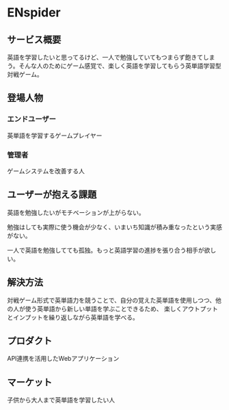 # ENspider

## サービス概要
英語を学習したいと思ってるけど、一人で勉強していてもつまらず飽きてしまう。そんな人のためにゲーム感覚で、楽しく英語を学習してもらう英単語学習型対戦ゲーム。

## 登場人物

### エンドユーザー
英単語を学習するゲームプレイヤー

### 管理者
ゲームシステムを改善する人

## ユーザーが抱える課題
英語を勉強したいがモチベーションが上がらない。

勉強はしても実際に使う機会が少なく、いまいち知識が積み重なったという実感がない。

一人で英語を勉強してても孤独。もっと英語学習の進捗を張り合う相手が欲しい。

## 解決方法
対戦ゲーム形式で英単語力を競うことで、自分の覚えた英単語を使用しつつ、他の人が使う英単語から新しい単語を学ぶことできるため、
楽しくアウトプットとインプットを繰り返しながら英単語を学べる。

## プロダクト
API連携を活用したWebアプリケーション

## マーケット
子供から大人まで英単語を学習したい人